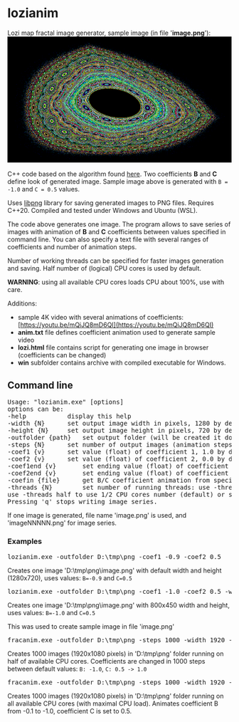 # lozianim
Lozi map fractal image generator, sample image (in file '**image.png**'):
![image](image.png)

C++ code based on the algorithm found [here](https://galileo-unbound.blog/2018/12/10/the-wonderful-world-of-hamiltonian-maps/). Two coefficients **B** and **C** define look of generated image. Sample image above is generated with `B = -1.0` and `C = 0.5` values. 

Uses [libpng](https://github.com/libpng/libpng/tree/main "libpng") library for saving generated images to PNG files. Requires C++20. Compiled and tested under Windows and Ubuntu (WSL).

The code above generates one image. The program allows to save series of images with animation of **B** and **C** coefficients between values specified in command line. You can also specify a text file with several ranges of coefficients and number of animation steps.

Number of working threads can be specified for faster images generation and saving. Half number of (logical) CPU cores is used by default.

**WARNING**: using all available CPU cores loads CPU about 100%, use with care.

Additions:

- sample 4K video with several animations of coefficients: [https://youtu.be/mQiJQ8mD6QI](https://youtu.be/mQiJQ8mD6QI)
- **anim.txt** file defines coefficient animation used to generate sample video 
- **lozi.html** file contains script for generating one image in browser (coefficients can be changed)
- **win** subfolder contains archive with compiled executable for Windows. 

## Command line
<pre>
Usage: "lozianim.exe" [options]
options can be:
-help			display this help
-width {N}		set output image width in pixels, 1280 by default
-height {N}		set output image height in pixels, 720 by default
-outfolder {path}	set output folder (will be created it doesn't exist) for saving image files
-steps {N}		set number of output images (animation steps), 1 by default
-coef1 {v}		set value (float) of coefficient 1, 1.0 by default
-coef2 {v}		set value (float) of coefficient 2, 0.0 by default
-coef1end {v}		set ending value (float) of coefficient 1, 2.0 by default
-coef2end {v}		set ending value (float) of coefficient 2, 0.5 by default
-coefin {file}		get B/C coefficient animation from specified text file
-threads {N}		set number of running threads: use -threads max to use CPU cores number,
use -threads half to use 1/2 CPU cores number (default) or specify a number, e.g. -threads 4
Pressing 'q' stops writing image series.
</pre>
If one image is generated, file name 'image.png' is used, and 'imageNNNNN.png' for image series.
### Examples
<pre>
lozianim.exe -outfolder D:\tmp\png -coef1 -0.9 -coef2 0.5
</pre>
Creates one image 'D:\tmp\png\image.png' with default width and height (1280x720), uses values: `B=-0.9` and `C=0.5`
<pre>
lozianim.exe -outfolder D:\tmp\png -coef1 -1.0 -coef2 0.5 -width 800 -height 450
</pre>
Creates one image 'D:\tmp\png\image.png' with 800x450 width and height, uses values: `B=-1.0` and `C=0.5`

This was used to create sample image in file 'image.png' 
<pre>
fracanim.exe -outfolder D:\tmp\png -steps 1000 -width 1920 -height 1080
</pre>
Creates 1000 images (1920x1080 pixels) in 'D:\tmp\png' folder running on half of available CPU cores. Coefficients are changed in 1000 steps between default values: `B: -1.0`, `C: 0.5 -> 1.0`
<pre>
fracanim.exe -outfolder D:\tmp\png -steps 1000 -width 1920 -height 1080 -coef1 -0.1 -coef1end -1.0 -coef2 0.5 -coef2end 0.5 -threads max
</pre>
Creates 1000 images (1920x1080 pixels) in 'D:\tmp\png' folder running on all available CPU cores (with maximal CPU load). Animates coefficient B from -0.1 to -1.0, coefficient C is set to 0.5.
